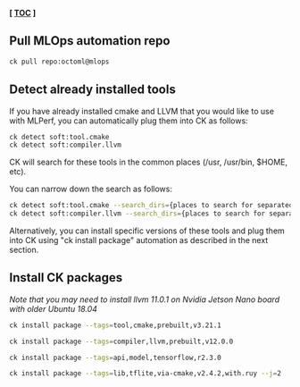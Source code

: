 **[ [TOC](../README.md) ]**

## Pull MLOps automation repo

```bash
ck pull repo:octoml@mlops
```

## Detect already installed tools

If you have already installed cmake and LLVM that you would like to use with MLPerf,
you can automatically plug them into CK as follows:
```bash
ck detect soft:tool.cmake
ck detect soft:compiler.llvm
```

CK will search for these tools in the common places (/usr, /usr/bin, $HOME, etc).

You can narrow down the search as follows:
```bash
ck detect soft:tool.cmake --search_dirs={places to search for separated by comma}
ck detect soft:compiler.llvm --search_dirs={places to search for separated by comma}
```

Alternatively, you can install specific versions of these tools and plug them into CK
using "ck install package" automation as described in the next section.


## Install CK packages

*Note that you may need to install llvm 11.0.1 on Nvidia Jetson Nano board with older Ubuntu 18.04*


```bash
ck install package --tags=tool,cmake,prebuilt,v3.21.1

ck install package --tags=compiler,llvm,prebuilt,v12.0.0

ck install package --tags=api,model,tensorflow,r2.3.0

ck install package --tags=lib,tflite,via-cmake,v2.4.2,with.ruy --j=2
```
